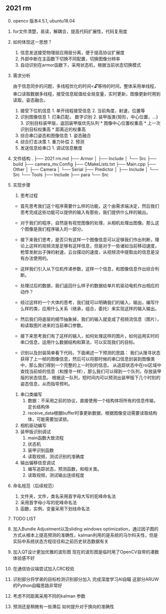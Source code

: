 ## 2021 rm

0. opencv 版本4.5.1, ubuntu18.04
1. for文件清楚，易读，解耦合，提高代码扩展性，代码复用度

2. 如何体现这一思想？

    1. 信息发送接受物理层应用层分离，便于提高协议扩展度
    2. 外部中断在主函数下切换不同配置，切换图像分辨率
    3. 自动识别在armor函数下，采用状态机，根据当前状态切换模式

3. 需求分析

    由于信息同步的问题，多线程优化的时间<🔓等待的时间，整体采用单线程，串口读取数据多线程，接受信息赋值给全局变量，实时更新，图像更新时用到读取，姿态融合。

     1. 接受下位机信息
         	1. 单开线程接受信息
            2. 当前角度，射速，位置等
     2. 识别图像信息
         	1. 灯条匹配， 数字识别
              	2. 装甲版类{矩形，中心位置，...}
              	3. 识别目标装甲版，返回装甲版优先队列
             * 图像中心位置权重高
             * 上一次识别目标权重高
             * 距离近的权重高
     3. 综合串口姿态和图像信息
         	1. 姿态融合
     4. 综合打击决策
         	1. 重力补偿
              	2. 预测 
     5. 发送信息给串口
         	1. 调试信息散度

4. 文件结构
   .
   ├── 2021 rm.md
   ├── Armor
   │   ├── Include
   │   └── Src
   ├── build
   ├── camera_mv.Config
   ├── CMakeLists.txt
   ├── Main.cpp
   ├── Other
   │   ├── Camera
   │   └── Serial
   ├── Predictor
   │   ├── Include
   │   └── Src
   └── Tools
       ├── Include
       ├── para
       └── Src

5. 实现步骤

    1. 思考过程
    * 首先思考我们这个程序需要什么样的功能，这个由需求端决定，然后我们思考完成这些功能可以提供的输入有那些，我们提供什么样的输出。
    * 对于我们的程序，自然是有视觉图像的处理，从相机处理出图像。那么这个图像是我们程序输入的一部分。
    * 接下来我们思考，是否只有这样一个图像信息可以足够我们作出判断，理论上这样的视频流是足够有这样信息，但是对于一些诸如当前移动速度，枪管发射出子弹的射速，云台摆动的速度，从视频流中提取出的信息是没有办法使用的。
    * 这样我们引入从下位机传递参数，这样一个信息，和图像信息作出综合判断。
    * 处理过后的数据，我们返回什么样子的数据给单片机驱动电机作出相应的动作？

    * 经过这样的一个大体的思考，我们就可以明确我们的输入，输出，编写什么样的类，应用什么关系（继承，组合，委托）来实现这样的输入输出。
    * 然后我们将底层的细节抽象掉，我们的输入就变成了视频流信息（图片），和读取图片进来的当前串口参数。
    * 接下来思考我们有了这样的输入，如何处理这样的图片，如何运用实时的串口信息，运用什么数据结构和算法，可以实现我们的目标。
    * 识别以及封装简单看下代码，下面阐述一下预测的思路：
    我们从搜寻状态获得了上一帧的图像信息，然后可以将那时候的串口信息封装到图像类中，那么我们得到一个完整的上一时刻的信息。
    从追踪状态中在roi区域中查找当前帧的信息（和搜寻一样），那么我们可以得到一个队列，存放装甲版的状态信息。
    根据这一队列，短时间内可以预测出装甲版下几个时刻的姿态信息，从而指导预判。

    1. 串口类编写
        1. 数据：不采用之前的协议，直接使用一个结构体将所有的信息传输，定长结构体
        2. receive_data根据buffer时事更新数据，根据图像变动需要读取结构体，可能需要加读锁。
    2. 相机驱动编写
    3. 装甲版识别调试
        1. main函数大致流程
        2. 状态机
        3. 装甲识别函数
        4. 读取视频，测试识别的准确度
    4. 输出偏移信息调试
        1. 编写追踪状态，预测函数，和相关类。
        2. 读取视频，测试输出连续程度

6. 命名规范（后续规范）
    1. 文件夹，文件，类名采用首字母大写的驼峰命名法
    2. 采用首字母小写的驼峰命名法
    3. 函数，实例，变量采用下划线命名法
7. TODO LIST
  1. 加入Bundle Adjustment以及sliding windows optimization，通过因子图的方式从根本上提高预测的准确性，kalman利用的是系统的马尔科夫性，但是实际中系统状态方程往往和之前历史状态数据有关
  2. 加入QT设计更加优雅的波形图 现在的波形图是临时用了OpenCV自带的凑数 体验感不好
  3. 在通信协议端尝试加入CRC校验
  4. 识别部分将学弟的目标检测识别部分加入 完成深度学习AI自瞄 这部分ARUW的Python自瞄思路非常好
  5. 考虑不同距离采用不同的kalman 参数
  6. 预测还是稍微有一些滞后 如何提升对于换向的准确性
